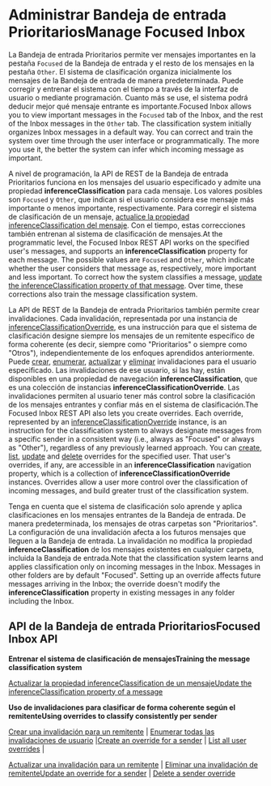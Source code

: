 # <a name="manage-focused-inbox"></a><span data-ttu-id="d9a5d-101">Administrar Bandeja de entrada Prioritarios</span><span class="sxs-lookup"><span data-stu-id="d9a5d-101">Manage Focused Inbox</span></span>

<span data-ttu-id="d9a5d-p101">La Bandeja de entrada Prioritarios permite ver mensajes importantes en la pestaña `Focused` de la Bandeja de entrada y el resto de los mensajes en la pestaña `Other`. El sistema de clasificación organiza inicialmente los mensajes de la Bandeja de entrada de manera predeterminada. Puede corregir y entrenar el sistema con el tiempo a través de la interfaz de usuario o mediante programación. Cuanto más se use, el sistema podrá deducir mejor qué mensaje entrante es importante.</span><span class="sxs-lookup"><span data-stu-id="d9a5d-p101">Focused Inbox allows you to view important messages in the `Focused` tab of the Inbox, and the rest of the Inbox messages in the `Other` tab. The classification system initially organizes Inbox messages in a default way. You can correct and train the system over time through the user interface or programmatically. The more you use it, the better the system can infer which incoming message as important.</span></span>

<span data-ttu-id="d9a5d-p102">A nivel de programación, la API de REST de la Bandeja de entrada Prioritarios funciona en los mensajes del usuario especificado y admite una propiedad **inferenceClassification** para cada mensaje. Los valores posibles son `Focused` y `Other`, que indican si el usuario considera ese mensaje más importante o menos importante, respectivamente. Para corregir el sistema de clasificación de un mensaje, [actualice la propiedad inferenceClassification del mensaje](../api/message_update.md). Con el tiempo, estas correcciones también entrenan al sistema de clasificación de mensajes.</span><span class="sxs-lookup"><span data-stu-id="d9a5d-p102">At the programmatic level, the Focused Inbox REST API works on the specified user's messages, and supports an **inferenceClassification** property for each message. The possible values are `Focused` and `Other`, which indicate whether the user considers that message as, respectively, more important and less important. To correct how the system classifies a message, [update the inferenceClassification property of that message](../api/message_update.md). Over time, these corrections also train the message classification system.</span></span>

<span data-ttu-id="d9a5d-p103">La API de REST de la Bandeja de entrada Prioritarios también permite crear invalidaciones. Cada invalidación, representada por una instancia de [inferenceClassificationOverride](../resources/inferenceClassificationOverride.md), es una instrucción para que el sistema de clasificación designe siempre los mensajes de un remitente específico de forma coherente (es decir, siempre como "Prioritarios" o siempre como "Otros"), independientemente de los enfoques aprendidos anteriormente. Puede [crear](../api/inferenceclassification_post_overrides.md), [enumerar](../api/inferenceclassification_list_overrides.md), [actualizar](../api/inferenceclassificationoverride_update.md) y [eliminar](../api/inferenceclassificationoverride_delete.md) invalidaciones para el usuario especificado. Las invalidaciones de ese usuario, si las hay, están disponibles en una propiedad de navegación **inferenceClassification**, que es una colección de instancias **inferenceClassificationOverride**. Las invalidaciones permiten al usuario tener más control sobre la clasificación de los mensajes entrantes y confiar más en el sistema de clasificación.</span><span class="sxs-lookup"><span data-stu-id="d9a5d-p103">The Focused Inbox REST API also lets you create overrides. Each override, represented by an [inferenceClassificationOverride](../resources/inferenceClassificationOverride.md) instance, is an instruction for the classification system to always designate messages from a specific sender in a consistent way (i.e., always as "Focused" or always as "Other"), regardless of any previously learned approach. You can [create](../api/inferenceclassification_post_overrides.md), [list](../api/inferenceclassification_list_overrides.md), [update](../api/inferenceclassificationoverride_update.md) and [delete](../api/inferenceclassificationoverride_delete.md) overrides for the specified user. That user's overrides, if any, are accessible in an **inferenceClassification** navigation property, which is a collection of **inferenceClassificationOverride** instances. Overrides allow a user more control over the classification of incoming messages, and build greater trust of the classification system.</span></span>

<span data-ttu-id="d9a5d-p104">Tenga en cuenta que el sistema de clasificación solo aprende y aplica clasificaciones en los mensajes entrantes de la Bandeja de entrada. De manera predeterminada, los mensajes de otras carpetas son "Prioritarios". La configuración de una invalidación afecta a los futuros mensajes que lleguen a la Bandeja de entrada. La invalidación no modifica la propiedad **inferenceClassification** de los mensajes existentes en cualquier carpeta, incluida la Bandeja de entrada.</span><span class="sxs-lookup"><span data-stu-id="d9a5d-p104">Note that the classification system learns and applies classification only on incoming messages in the Inbox. Messages in other folders are by default "Focused". Setting up an override affects future messages arriving in the Inbox; the override doesn't modify the **inferenceClassification** property in existing messages in any folder including the Inbox.</span></span>

## <a name="focused-inbox-api"></a><span data-ttu-id="d9a5d-117">API de la Bandeja de entrada Prioritarios</span><span class="sxs-lookup"><span data-stu-id="d9a5d-117">Focused Inbox API</span></span>

<span data-ttu-id="d9a5d-118">**Entrenar el sistema de clasificación de mensajes**</span><span class="sxs-lookup"><span data-stu-id="d9a5d-118">**Training the message classification system**</span></span>

[<span data-ttu-id="d9a5d-119">Actualizar la propiedad inferenceClassification de un mensaje</span><span class="sxs-lookup"><span data-stu-id="d9a5d-119">Update the inferenceClassification property of a message</span></span>](../api/message_update.md)


<span data-ttu-id="d9a5d-120">**Uso de invalidaciones para clasificar de forma coherente según el remitente**</span><span class="sxs-lookup"><span data-stu-id="d9a5d-120">**Using overrides to classify consistently per sender**</span></span>

<span data-ttu-id="d9a5d-121">[Crear una invalidación para un remitente](../api/inferenceclassification_post_overrides.md) | [Enumerar todas las invalidaciones de usuario](../api/inferenceclassification_list_overrides.md) |</span><span class="sxs-lookup"><span data-stu-id="d9a5d-121">[Create an override for a sender](../api/inferenceclassification_post_overrides.md) | [List all user overrides](../api/inferenceclassification_list_overrides.md) |</span></span>

[<span data-ttu-id="d9a5d-122">Actualizar una invalidación para un remitente](../api/inferenceclassificationoverride_update.md) | [Eliminar una invalidación de remitente</span><span class="sxs-lookup"><span data-stu-id="d9a5d-122">Update an override for a sender](../api/inferenceclassificationoverride_update.md) | [Delete a sender override</span></span>](../api/inferenceclassificationoverride_delete.md) 
